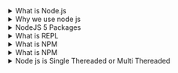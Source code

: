 <details>
    <summary>What is Node.js</summary><br>
    <b>
        Node.js is Server-side scripting which is used to build scalable programs. It is a web application framework built on Google Chrome's JavaScript Engine. This runtime facilitates you to execute a JavaScript code on any machine outside a browser.4
    </b>
</details>

<details>
    <summary>Why we use node js</summary><br>
    <b>
        1. It is easy to learn Node.js.
        2. The scalability offered.
        3. The Mobile-friendly, Cross-platform, and Dev-Friendly nature of Node.js.
        4. Node.js is light and fast.
        5. The many hosting providers available.
        6. Highly extensible
        7. Its caching ability
    </b>
</details>

<details>
    <summary>NodeJS 5 Packages</summary><br>
    <b>
        1. Express.
        2. Lodash.
        3. Moment.js.
        4. Axios.
        5. Morgan.
        6. MySQL.
        7. Nodemon.
        7. Nodemailer.
        7. Molecular.
        7. Agenda.
    </b>
</details>

<details>
    <summary>What is REPL</summary><br>
    <b>
        Node. js Read-Eval-Print-Loop (REPL) is an easy-to-use command-line tool, used for processing Node. js expressions. It captures the user's JavaScript code inputs, interprets, and evaluates the result of this code.
    </b>
</details>

<details>
    <summary>What is NPM</summary><br>
    <b>
        NPM stands for Node Package Manager. npm is the package manager for the Node JavaScript platform.
    </b>
</details>

<details>
    <summary>What is NPM</summary><br>
    <b>
        NPM stands for Node Package Manager. npm is the package manager for the Node JavaScript platform.
    </b>
</details>

<details>
    <summary>Node js is Single Thereaded or Multi Thereaded</summary><br>
    <b>
        Yes Node is a single threaded application with event looping.
    </b>
</details>
